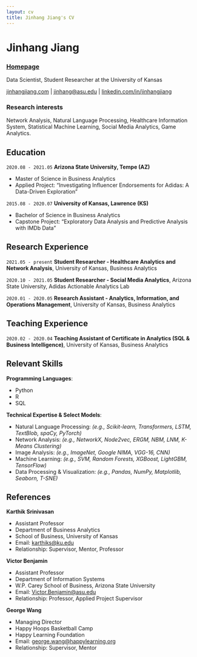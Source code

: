 ```yaml
---
layout: cv
title: Jinhang Jiang's CV
---
```

# Jinhang Jiang
### <a href="http://jinhangjiang.com">Homepage</a>
Data Scientist, Student Researcher at the University of Kansas


<div id="webaddress">
<a href="mailto: http://jinhangjiang.com">jinhangjiang.com</a>
| <a href="mailto: jinhang@asu.edu">jinhang@asu.edu</a>
| <a href="mailto: https://www.linkedin.com/in/jinhangjiang/">linkedin.com/in/jinhangjiang</a>
</div>


### Research interests

Network Analysis, Natural Language Processing, Healthcare Information System, Statistical Machine Learning, Social Media Analytics, Game Analytics.


## Education

`2020.08 - 2021.05`
__Arizona State University,  Tempe (AZ)__

- Master of Science in Business Analytics
- Applied Project: “Investigating Influencer Endorsements for Adidas: A Data-Driven Exploration”

`2015.08 - 2020.07`
__University of Kansas, Lawrence (KS)__

- Bachelor of Science in Business Analytics
- Capstone Project: “Exploratory Data Analysis and Predictive Analysis with IMDb Data”


## Research Experience

`2021.05 - present`
__Student Researcher - Healthcare Analytics and Network Analysis__, University of Kansas, Business Analytics



`2020.10 - 2021.05`
__Student Researcher - Social Media Analytics__, Arizona State University, Adidas Actionable Analytics Lab


`2020.01 - 2020.05`
__Research Assistant - Analytics, Information, and Operations Management__, University of Kansas, Business Analytics



## Teaching Experience

`2020.02 - 2020.04`
__Teaching Assistant of Certificate in Analytics (SQL & Business Intelligence)__, University of Kansas, Business Analytics



## Relevant Skills
__Programming Languages__: 
- Python
- R
- SQL 

__Technical Expertise & Select Models__: 
-	Natural Language Processing: _(e.g., Scikit-learn, Transformers, LSTM, TextBlob, spaCy, PyTorch)_
-	Network Analysis: _(e.g., NetworkX, Node2vec, ERGM, NBM, LNM, K-Means Clustering)_
-	Image Analysis: _(e.g., ImageNet, Google NIMA, VGG-16, CNN)_
-	Machine Learning: _(e.g., SVM, Random Forests, XGBoost, LightGBM, TensorFlow)_
-	Data Processing & Visualization: _(e.g., Pandas, NumPy, Matplotlib, Seaborn, T-SNE)_



## References

__Karthik Srinivasan__
- Assistant Professor
- Department of Business Analytics
- School of Business, University of Kansas
- Email: karthiks@ku.edu
- Relationship: Supervisor, Mentor, Professor

__Victor Benjamin__
- Assistant Professor
- Department of Information Systems
- W.P. Carey School of Business, Arizona State University
- Email: Victor.Benjamin@asu.edu
- Relationship: Professor, Applied Project Supervisor

__George Wang__
- Managing Director
- Happy Hoops Basketball Camp
- Happy Learning Foundation 
- Email: george.wang@happylearning.org
- Relationship: Supervisor, Mentor



<!-- ### Footer

Last updated: June 2021 -->
